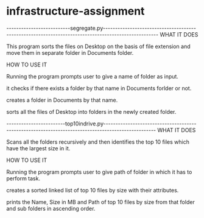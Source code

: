 # infrastructure-assignment
--------------------------segregate.py----------------------------------------------------------------------------------------------------
WHAT IT DOES

This program sorts the files on Desktop on the basis of file extension and move them in 
separate folder in Documents folder.

HOW TO USE IT

Running the program prompts user to give a name of folder as input.

it checks if there exists a folder by that name in Documents forlder or not.

creates a folder in Documents by that name.

sorts all the files of Desktop into folders in the newly created folder.

------------------------top10indrive.py---------------------------------------------------------------------------------------------------
WHAT IT DOES


Scans all the folders recursively and then identifies the top 10 files which have 
the largest size in it.

HOW TO USE IT

Running the program prompts user to give path of folder in which it has to perform task.

creates a sorted linked list of top 10 files by size with their attributes.

prints the Name, Size in MB and Path 
of top 10 files by size from that folder and sub folders in ascending order.
